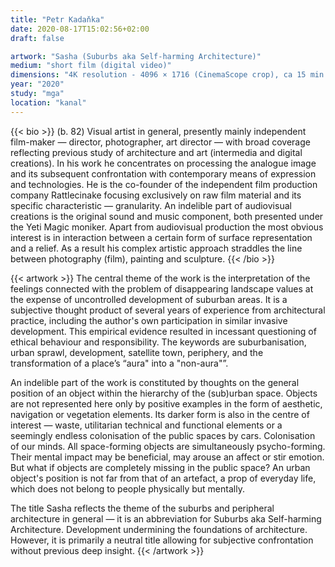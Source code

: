 ```yaml
---
title: "Petr Kadaňka"
date: 2020-08-17T15:02:56+02:00
draft: false

artwork: "Sasha (Suburbs aka Self-harming Architecture)"
medium: "short film (digital video)"
dimensions: "4K resolution - 4096 × 1716 (CinemaScope crop), ca 15 min."
year: "2020"
study: "mga"
location: "kanal"
---
```


{{< bio >}}
(b. 82) Visual artist in general, presently mainly independent film-maker — director, photographer, art director — with broad coverage reflecting previous study of architecture and art (intermedia and digital creations). In his work he concentrates on processing the analogue image and its subsequent confrontation with contemporary means of expression and technologies. He is the co-founder of the independent film production company Rattlecinake focusing exclusively on raw film material and its specific characteristic — granularity. An indelible part of audiovisual creations is the original sound and music component, both presented under the Yeti Magic moniker. Apart from audiovisual production the most obvious interest is in interaction between a certain form of surface representation and a relief. As a result his complex artistic approach straddles the line between photography (film), painting and sculpture.
{{< /bio >}}


{{< artwork >}}
The central theme of the work is the interpretation of the feelings connected with the problem of disappearing landscape values at the expense of uncontrolled development of suburban areas. It is a subjective thought product of several years of experience from architectural practice, including the author's own participation in similar invasive development. This empirical evidence resulted in incessant questioning of ethical behaviour and responsibility. The keywords are suburbanisation, urban sprawl, development, satellite town, periphery, and the transformation of a place’s “aura" into a "non-aura"”.

An indelible part of the work is constituted by thoughts on the general position of an object within the hierarchy of the (sub)urban space. Objects are not represented here only by positive examples in the form of aesthetic, navigation or vegetation elements. Its darker form is also in the centre of interest — waste, utilitarian technical and functional elements or a seemingly endless colonisation of the public spaces by cars. Colonisation of our minds. All space-forming objects are simultaneously psycho-forming. Their mental impact may be beneficial, may arouse an affect or stir emotion. But what if objects are completely missing in the public space? An urban object's position is not far from that of an artefact, a prop of everyday life, which does not belong to people physically but mentally.

The title Sasha reflects the theme of the suburbs and peripheral architecture in general — it is an abbreviation for Suburbs aka Self-harming Architecture. Development undermining the foundations of architecture. However, it is primarily a neutral title allowing for subjective confrontation without previous deep insight.
{{< /artwork >}}
